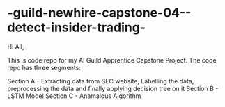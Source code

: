 # -guild-newhire-capstone-04--detect-insider-trading-

Hi All,

This is code repo for my AI Guild Apprentice Capstone Project.
The code repo has three segments:

Section A - Extracting data from SEC website, Labelling the data, preprocessing the data and finally applying decision tree on it
Section B - LSTM Model
Section C - Anamalous Algorithm
